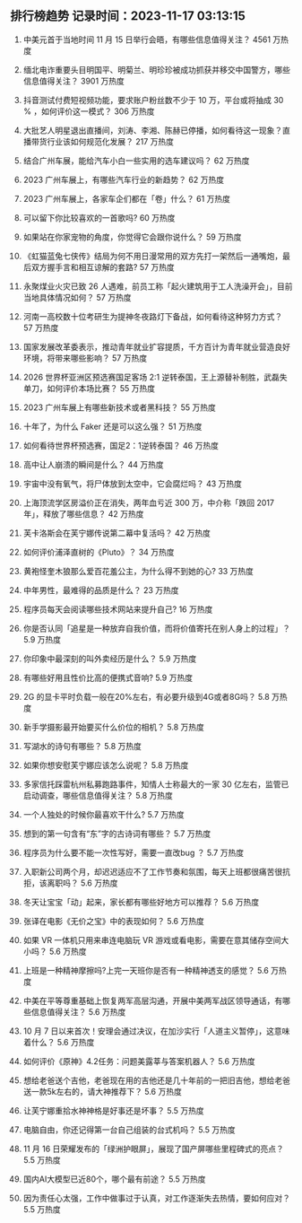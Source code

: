 
## 排行榜趋势 记录时间：2023-11-17 03:13:15
  
  1. 中美元首于当地时间 11 月 15 日举行会晤，有哪些信息值得关注？ 4561 万热度
    
  2. 缅北电诈重要头目明国平、明菊兰、明珍珍被成功抓获并移交中国警方，哪些信息值得关注？ 3901 万热度
    
  3. 抖音测试付费短视频功能，要求账户粉丝数不少于 10 万，平台或将抽成 30 % ，如何评价这一模式？ 306 万热度
    
  4. 大批艺人明星退出直播间，刘涛、李湘、陈赫已停播，如何看待这一现象？直播带货行业该如何规范化发展？ 217 万热度
    
  5. 结合广州车展，能给汽车小白一些实用的选车建议吗？ 62 万热度
    
  6. 2023 广州车展上，有哪些汽车行业的新趋势？ 62 万热度
    
  7. 2023 广州车展上，各家车企们都在「卷」什么？ 61 万热度
    
  8. 可以留下你比较喜欢的一首歌吗? 60 万热度
    
  9. 如果站在你家宠物的角度，你觉得它会跟你说什么？ 59 万热度
    
  10. 《虹猫蓝兔七侠传》结局为何不用日漫常用的双方先打一架然后一通嘴炮，最后双方握手言和相互谅解的套路? 57 万热度
    
  11. 永聚煤业火灾已致 26 人遇难，前员工称「起火建筑用于工人洗澡开会」，目前当地具体情况如何？ 57 万热度
    
  12. 河南一高校数十位考研生为提神冬夜路灯下备战，如何看待这种努力方式？ 57 万热度
    
  13. 国家发展改革委表示，推动青年就业扩容提质，千方百计为青年就业营造良好环境，将带来哪些影响？ 57 万热度
    
  14. 2026 世界杯亚洲区预选赛国足客场 2:1 逆转泰国，王上源替补制胜，武磊失单刀，如何评价本场比赛？ 55 万热度
    
  15. 2023 广州车展上有哪些新技术或者黑科技？ 55 万热度
    
  16. 十年了，为什么 Faker 还是可以这么强？ 51 万热度
    
  17. 如何看待世界杯预选赛，国足2：1逆转泰国？ 46 万热度
    
  18. 高中让人崩溃的瞬间是什么？ 44 万热度
    
  19. 宇宙中没有氧气，将尸体放到太空中，它会腐烂吗？ 43 万热度
    
  20. 上海顶流学区房溢价正在消失，两年血亏近 300 万，中介称「跌回 2017 年」，释放了哪些信息？ 42 万热度
    
  21. 芙卡洛斯会在芙宁娜传说第二幕中复活吗？ 42 万热度
    
  22. 如何评价浦泽直树的《Pluto》？ 34 万热度
    
  23. 黄袍怪奎木狼那么爱百花羞公主，为什么得不到她的心? 33 万热度
    
  24. 中年男性，最难得的品质是什么？ 23 万热度
    
  25. 程序员每天会阅读哪些技术网站来提升自己? 16 万热度
    
  26. 你是否认同「追星是一种放弃自我价值，而将价值寄托在别人身上的过程」？ 5.9 万热度
    
  27. 你印象中最深刻的叫外卖经历是什么？ 5.9 万热度
    
  28. 有哪些好用且性价比高的便携式音响? 5.9 万热度
    
  29. 2G 的显卡平时负载一般在20%左右，有必要升级到4G或者8G吗？ 5.8 万热度
    
  30. 新手学摄影最开始要买什么价位的相机？ 5.8 万热度
    
  31. 写湖水的诗句有哪些？ 5.8 万热度
    
  32. 如果你想安慰芙宁娜应该怎么说呢？ 5.8 万热度
    
  33. 多家信托踩雷杭州私募跑路事件，知情人士称最大的一家 30 亿左右，监管已启动调查，哪些信息值得关注？ 5.8 万热度
    
  34. 一个人独处的时候你最喜欢干什么? 5.7 万热度
    
  35. 想到的第一句含有“东”字的古诗词有哪些？ 5.7 万热度
    
  36. 程序员为什么要不能一次性写好，需要一直改bug ？ 5.7 万热度
    
  37. 入职新公司两个月，却迟迟适应不了工作节奏和氛围，每天上班都很痛苦很抗拒，该离职吗？ 5.6 万热度
    
  38. 冬天让宝宝「动」起来，家长都有哪些好地方可以推荐？ 5.6 万热度
    
  39. 张译在电影《无价之宝》中的表现如何？ 5.6 万热度
    
  40. 如果 VR 一体机只用来串连电脑玩 VR 游戏或看电影，需要在意其储存空间大小吗？ 5.6 万热度
    
  41. 上班是一种精神摩擦吗?上完一天班你是否有一种精神透支的感觉？ 5.6 万热度
    
  42. 中美在平等尊重基础上恢复两军高层沟通，开展中美两军战区领导通话，有哪些信息值得关注？ 5.6 万热度
    
  43. 10 月 7 日以来首次！安理会通过决议，在加沙实行「人道主义暂停」，这意味着什么？ 5.6 万热度
    
  44. 如何评价《原神》4.2任务：问题美露莘与答案机器人？ 5.6 万热度
    
  45. 想给老爸送个吉他，老爸现在用的吉他还是几十年前的一把旧吉他，想给老爸送一款5k左右的，请大神推荐下？ 5.6 万热度
    
  46. 让芙宁娜重拾水神神格是好事还是坏事？ 5.5 万热度
    
  47. 电脑自由，你还记得第一台自己组装的台式机吗？ 5.5 万热度
    
  48. 11 月 16 日荣耀发布的「绿洲护眼屏」，展现了国产屏哪些里程碑式的亮点？ 5.5 万热度
    
  49. 国内AI大模型已近80个，哪个最有前途？ 5.5 万热度
    
  50. 因为责任心太强，工作中做事过于认真，对工作逐渐失去热情，要如何应对？ 5.5 万热度
    
